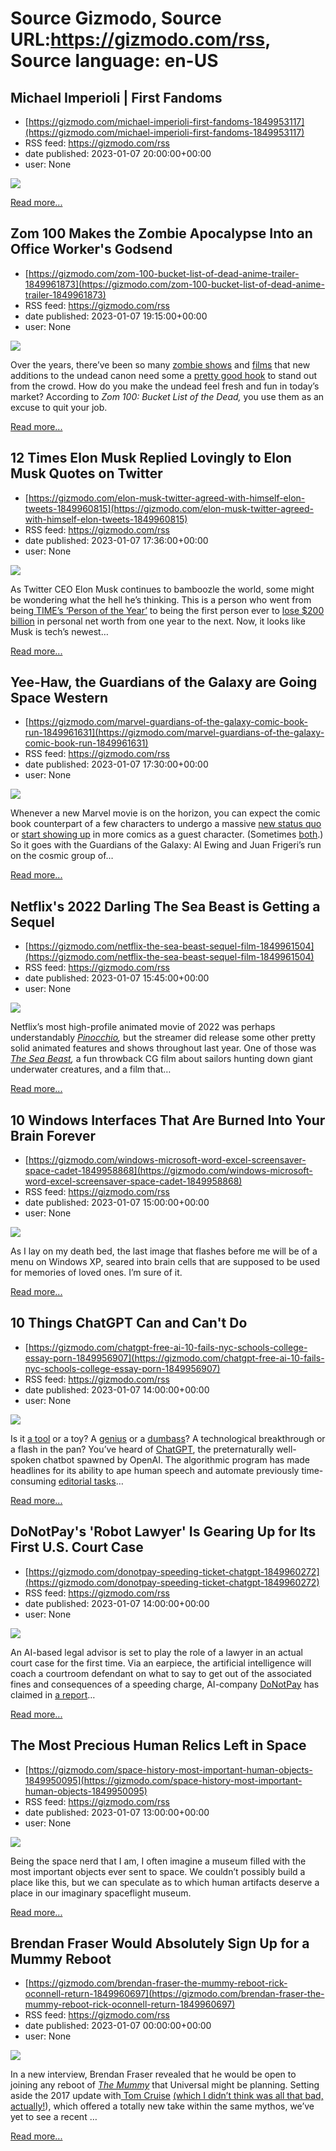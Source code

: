 # Source Gizmodo, Source URL:https://gizmodo.com/rss, Source language: en-US

## Michael Imperioli | First Fandoms
 - [https://gizmodo.com/michael-imperioli-first-fandoms-1849953117](https://gizmodo.com/michael-imperioli-first-fandoms-1849953117)
 - RSS feed: https://gizmodo.com/rss
 - date published: 2023-01-07 20:00:00+00:00
 - user: None

<img src="https://i.kinja-img.com/gawker-media/image/upload/s--9S5fiXdi--/c_fit,fl_progressive,q_80,w_636/8c5b8f1fd74f1a7cdf9129a57e54e4eb.jpg" /><p><a href="https://gizmodo.com/michael-imperioli-first-fandoms-1849953117">Read more...</a></p>

## Zom 100 Makes the Zombie Apocalypse Into an Office Worker's Godsend
 - [https://gizmodo.com/zom-100-bucket-list-of-dead-anime-trailer-1849961873](https://gizmodo.com/zom-100-bucket-list-of-dead-anime-trailer-1849961873)
 - RSS feed: https://gizmodo.com/rss
 - date published: 2023-01-07 19:15:00+00:00
 - user: None

<img src="https://i.kinja-img.com/gawker-media/image/upload/s--58D15S_c--/c_fit,fl_progressive,q_80,w_636/8ee32f73d8bcedd0bd5bcc96d87d73f8.png" /><p>Over the years, there’ve been so many <a href="https://gizmodo.com/walking-dead-recap-io9-rob-bricken-10-years-1849802025">zombie shows</a> and <a href="https://gizmodo.com/10-recent-zombie-standouts-sadness-all-of-us-are-dead-1849447106">films</a> that new additions to the undead canon need some a <a href="https://gizmodo.com/all-of-us-are-dead-makes-high-school-even-scarier-1848366896">pretty good hook</a> to stand out from the crowd. How do you make the undead feel fresh and fun in today’s market? According to <em>Zom 100: Bucket List of the Dead, </em>you use them as an excuse to quit your job.<br /></p><p><a href="https://gizmodo.com/zom-100-bucket-list-of-dead-anime-trailer-1849961873">Read more...</a></p>

## 12 Times Elon Musk Replied Lovingly to Elon Musk Quotes on Twitter
 - [https://gizmodo.com/elon-musk-twitter-agreed-with-himself-elon-tweets-1849960815](https://gizmodo.com/elon-musk-twitter-agreed-with-himself-elon-tweets-1849960815)
 - RSS feed: https://gizmodo.com/rss
 - date published: 2023-01-07 17:36:00+00:00
 - user: None

<img src="https://i.kinja-img.com/gawker-media/image/upload/s--CI2MDOSV--/c_fit,fl_progressive,q_80,w_636/287bee87c92e712072b912b0aa86ae49.jpg" /><p>As Twitter CEO Elon Musk continues to bamboozle the world, some might be wondering what the hell he’s thinking. This is a person who went from being<a href="https://time.com/person-of-the-year-2021-elon-musk/" rel="noopener noreferrer" target="_blank"> TIME’s ‘Person of the Year’</a> to being the first person ever to <a href="https://edition.cnn.com/2023/01/02/investing/elon-musk-wealth/index.html" rel="noopener noreferrer" target="_blank">lose $200 billion</a> in personal net worth from one year to the next. Now, it looks like Musk is tech’s newest…</p><p><a href="https://gizmodo.com/elon-musk-twitter-agreed-with-himself-elon-tweets-1849960815">Read more...</a></p>

## Yee-Haw, the Guardians of the Galaxy are Going Space Western
 - [https://gizmodo.com/marvel-guardians-of-the-galaxy-comic-book-run-1849961631](https://gizmodo.com/marvel-guardians-of-the-galaxy-comic-book-run-1849961631)
 - RSS feed: https://gizmodo.com/rss
 - date published: 2023-01-07 17:30:00+00:00
 - user: None

<img src="https://i.kinja-img.com/gawker-media/image/upload/s--tkPEH3sB--/c_fit,fl_progressive,q_80,w_636/fac278b7bd383c37a21523060a3e1b80.jpg" /><p>Whenever a new Marvel movie is on the horizon, you can expect the comic book counterpart of a few characters to undergo a massive <a href="https://gizmodo.com/the-intergalactic-future-of-black-panthers-wakanda-is-a-1826323558">new status quo</a> or <a href="https://gizmodo.com/namor-sub-marine-conquered-shores-marvel-comics-series-1849186615">start showing up</a> in more comics as a guest character. (Sometimes <a href="https://gizmodo.com/jane-foster-thor-miniseries-marvel-comics-1848677868">both</a>.) So it goes with the Guardians of the Galaxy: Al Ewing and Juan Frigeri’s run on the cosmic group of…</p><p><a href="https://gizmodo.com/marvel-guardians-of-the-galaxy-comic-book-run-1849961631">Read more...</a></p>

## Netflix's 2022 Darling The Sea Beast is Getting a Sequel
 - [https://gizmodo.com/netflix-the-sea-beast-sequel-film-1849961504](https://gizmodo.com/netflix-the-sea-beast-sequel-film-1849961504)
 - RSS feed: https://gizmodo.com/rss
 - date published: 2023-01-07 15:45:00+00:00
 - user: None

<img src="https://i.kinja-img.com/gawker-media/image/upload/s--yKsuHrC2--/c_fit,fl_progressive,q_80,w_636/f981ce3acbdba2f27bed51f34ae5ea31.jpg" /><p>Netflix’s most high-profile animated movie of 2022 was perhaps understandably <a href="https://gizmodo.com/pinocchio-2022-review-guillermo-del-toro-netflix-disney-1849866730"><em>Pinocchio</em></a><em>, </em>but the streamer did release some other pretty solid animated features and shows throughout last year. One of those was <a href="https://gizmodo.com/sea-beast-trailer-netflix-movie-big-hero-6-moana-1849028429"><em>The Sea Beast</em></a><em>, </em>a fun throwback CG film about sailors hunting down giant underwater creatures, and a film that…</p><p><a href="https://gizmodo.com/netflix-the-sea-beast-sequel-film-1849961504">Read more...</a></p>

## 10 Windows Interfaces That Are Burned Into Your Brain Forever
 - [https://gizmodo.com/windows-microsoft-word-excel-screensaver-space-cadet-1849958868](https://gizmodo.com/windows-microsoft-word-excel-screensaver-space-cadet-1849958868)
 - RSS feed: https://gizmodo.com/rss
 - date published: 2023-01-07 15:00:00+00:00
 - user: None

<img src="https://i.kinja-img.com/gawker-media/image/upload/s--LWPQfwAe--/c_fit,fl_progressive,q_80,w_636/807e6bc8f7ed0bb4bd6e3d420dd68c26.jpg" /><p>As I lay on my death bed, the last image that flashes before me will be of a menu on Windows XP, seared into brain cells that are supposed to be used for memories of loved ones. I’m sure of it.</p><p><a href="https://gizmodo.com/windows-microsoft-word-excel-screensaver-space-cadet-1849958868">Read more...</a></p>

## 10 Things ChatGPT Can and Can't Do
 - [https://gizmodo.com/chatgpt-free-ai-10-fails-nyc-schools-college-essay-porn-1849956907](https://gizmodo.com/chatgpt-free-ai-10-fails-nyc-schools-college-essay-porn-1849956907)
 - RSS feed: https://gizmodo.com/rss
 - date published: 2023-01-07 14:00:00+00:00
 - user: None

<img src="https://i.kinja-img.com/gawker-media/image/upload/s--ySwvajq2--/c_fit,fl_progressive,q_80,w_636/2a95d744074d2533f39076eb3990c994.jpg" /><p>Is it <a href="https://www.washingtonpost.com/opinions/interactive/2022/chatgpt-questions-predictions-ethics/" rel="noopener noreferrer" target="_blank">a  tool</a> or a  toy? A <a href="https://www.sciencefocus.com/news/chatgpt-scientist-openai-chatbot/" rel="noopener noreferrer" target="_blank">genius</a> or a  <a href="https://www.theatlantic.com/technology/archive/2022/12/chatgpt-openai-artificial-intelligence-writing-ethics/672386/" rel="noopener noreferrer" target="_blank">dumbass</a>? A technological breakthrough or a flash in the pan? You’ve heard of <a href="https://gizmodo.com/chatgpt-how-to-use-openai-ai-elon-musk-1849855605">ChatGPT</a>, the preternaturally well-spoken chatbot spawned by  OpenAI. The algorithmic program has made headlines for its ability to ape human speech and automate previously time-consuming <a href="https://cybertext.wordpress.com/2022/12/11/testing-chatgpt-against-an-editors-rewrite/" rel="noopener noreferrer" target="_blank">editorial tasks</a>…</p><p><a href="https://gizmodo.com/chatgpt-free-ai-10-fails-nyc-schools-college-essay-porn-1849956907">Read more...</a></p>

## DoNotPay's 'Robot Lawyer' Is Gearing Up for Its First U.S. Court Case
 - [https://gizmodo.com/donotpay-speeding-ticket-chatgpt-1849960272](https://gizmodo.com/donotpay-speeding-ticket-chatgpt-1849960272)
 - RSS feed: https://gizmodo.com/rss
 - date published: 2023-01-07 14:00:00+00:00
 - user: None

<img src="https://i.kinja-img.com/gawker-media/image/upload/s--pMXW2kXU--/c_fit,fl_progressive,q_80,w_636/d579b84567a3277eafef9710327dc68f.png" /><p>An AI-based legal advisor is set to play the role of a lawyer in an actual court case for the first time. Via an earpiece, the artificial intelligence will coach a courtroom defendant on what to say to get out of the associated fines and consequences of a speeding charge, AI-company <a href="https://donotpay.com/about/" rel="noopener noreferrer" target="_blank">DoNotPay</a> has claimed in <a href="https://webcache.googleusercontent.com/search?q=cache:https://www.newscientist.com/article/2351893-ai-legal-assistant-will-help-defendant-fight-a-speeding-case-in-court/" rel="noopener noreferrer" target="_blank">a report</a>…</p><p><a href="https://gizmodo.com/donotpay-speeding-ticket-chatgpt-1849960272">Read more...</a></p>

## The Most Precious Human Relics Left in Space
 - [https://gizmodo.com/space-history-most-important-human-objects-1849950095](https://gizmodo.com/space-history-most-important-human-objects-1849950095)
 - RSS feed: https://gizmodo.com/rss
 - date published: 2023-01-07 13:00:00+00:00
 - user: None

<img src="https://i.kinja-img.com/gawker-media/image/upload/s--M23iJ6yO--/c_fit,fl_progressive,q_80,w_636/epumtiwsrkiti3w77ojx.jpg" /><p>Being the space nerd that I am, I often imagine a museum  filled with the most important objects ever sent to space. We couldn’t possibly build a place like this, but we can speculate as to which human artifacts deserve a place in our imaginary spaceflight museum. </p><p><a href="https://gizmodo.com/space-history-most-important-human-objects-1849950095">Read more...</a></p>

## Brendan Fraser Would Absolutely Sign Up for a Mummy Reboot
 - [https://gizmodo.com/brendan-fraser-the-mummy-reboot-rick-oconnell-return-1849960697](https://gizmodo.com/brendan-fraser-the-mummy-reboot-rick-oconnell-return-1849960697)
 - RSS feed: https://gizmodo.com/rss
 - date published: 2023-01-07 00:00:00+00:00
 - user: None

<img src="https://i.kinja-img.com/gawker-media/image/upload/s--7x1mH-SO--/c_fit,fl_progressive,q_80,w_636/77b8404fbdfdad3499f63fce5fc3a7d1.jpg" /><p>In a new interview, Brendan Fraser revealed that he would be open to joining any reboot of <a href="https://gizmodo.com/if-you-have-to-watch-a-mummy-movie-this-weekend-make-i-1795964092"><em>The Mummy</em></a> that Universal might be planning. Setting aside the 2017 update with<a href="https://gizmodo.com/the-first-mummy-trailer-looks-like-mission-impossible-w-1789581924"> Tom Cruise</a> <a href="https://gizmodo.com/the-mummy-tom-cruise-actually-had-a-few-redeeming-quali-1848838239">(which I didn’t think was all that bad, actually!</a>), which offered a totally new take within the same mythos, we’ve yet to see a recent …</p><p><a href="https://gizmodo.com/brendan-fraser-the-mummy-reboot-rick-oconnell-return-1849960697">Read more...</a></p>
